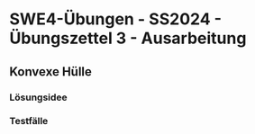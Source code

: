 # **SWE4-Übungen - SS2024 - Übungszettel 3 - Ausarbeitung**

## **Konvexe Hülle**

### **Lösungsidee**

### **Testfälle**
